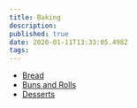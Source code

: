 ```yaml
---
title: Baking
description:
published: true
date: 2020-01-11T13:33:05.498Z
tags:
---
```


- [Bread](bread)
- [Buns and Rolls](buns-and-rolls)
- [Desserts](desserts)
